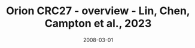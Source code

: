 ---
title: Orion CRC27 - overview - Lin, Chen, Campton et al., 2023
image: https://labsyspharm.github.io/orion-crc/minerva/P37_S64-CRC27/thumbnail.jpg
date: '2008-03-01'
minerva_link: https://labsyspharm.github.io/orion-crc/minerva/P37_S64-CRC27/index.html
info_link: null
show_page_link: false
tags:
    - overview-crc
---